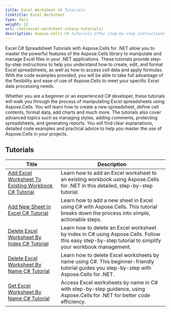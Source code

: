 ```yaml
---
title: Excel Worksheet C# Tutorials
linktitle: Excel Worksheet
type: docs
weight: 12
url: /net/excel-worksheet-csharp-tutorials/
description: Aspose.Cells C# tutorials offer step-by-step instructions for manipulating Excel spreadsheets with ease and efficiency.
---
```

Excel C# Spreadsheet Tutorials with Aspose.Cells for .NET allow you to master the powerful features of the Aspose.Cells library to manipulate and manage Excel files in your .NET applications. These tutorials provide step-by-step instructions to help you understand how to create, edit, and format Excel spreadsheets, as well as how to access cell data and apply formulas. With the code examples provided, you will be able to take full advantage of the flexibility and ease of use of Aspose.Cells to meet your specific Excel data processing needs.

Whether you are a beginner or an experienced C# developer, these tutorials will walk you through the process of manipulating Excel spreadsheets using Aspose.Cells. You will learn how to create a new spreadsheet, define cell contents, format data, add charts and much more. The tutorials also cover advanced topics such as managing styles, adding comments, protecting spreadsheets, and generating reports. You will find clear explanations, detailed code examples and practical advice to help you master the use of Aspose.Cells in your projects.

## Tutorials
| Title | Description |
| --- | --- | 
| [Add Excel Worksheet To Existing Workbook C# Tutorial](./add-excel-worksheet-to-existing-workbook-csharp-tutorial/) | Learn how to add an Excel worksheet to an existing workbook using Aspose.Cells for .NET in this detailed, step-by-step tutorial. |  
| [Add New Sheet In Excel C# Tutorial](./add-new-sheet-in-excel-csharp-tutorial/) | Learn how to add a new sheet in Excel using C# with Aspose.Cells. This tutorial breaks down the process into simple, actionable steps. |  
| [Delete Excel Worksheet By Index C# Tutorial](./delete-excel-worksheet-by-index-csharp-tutorial/) | Learn how to delete an Excel worksheet by index in C# using Aspose.Cells. Follow this easy step-by-step tutorial to simplify your workbook management. |  
| [Delete Excel Worksheet By Name C# Tutorial](./delete-excel-worksheet-by-name-csharp-tutorial/) | Learn how to delete Excel worksheets by name using C#. This beginner-friendly tutorial guides you step-by-step with Aspose.Cells for .NET. |  
| [Get Excel Worksheet By Name C# Tutorial](./get-excel-worksheet-by-name-csharp-tutorial/) | Access Excel worksheets by name in C# with step-by-step guidance, using Aspose.Cells for .NET for better code efficiency. |  
